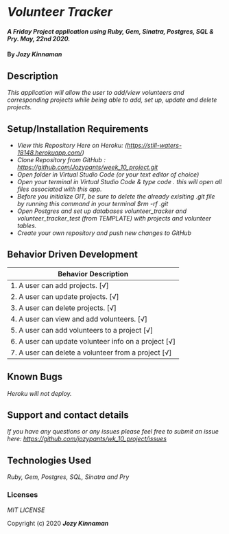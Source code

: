 # _Volunteer Tracker_

#### _A Friday Project application using Ruby, Gem, Sinatra, Postgres, SQL & Pry. May, 22nd 2020._

#### By _**Jozy Kinnaman**_

## Description

_This application will allow the user to add/view volunteers and corresponding projects while being able to add, set up, update and delete projects._ 

## Setup/Installation Requirements

* _View this Repository Here on Heroku: (https://still-waters-18148.herokuapp.com/)_
* _Clone Repository from GitHub : https://github.com/Jozypants/week_10_project.git_
* _Open folder in Virtual Studio Code (or your text editor of choice)_
* _Open your terminal in Virtual Studio Code & type code . this will open all files associated with this app._ 
* _Before you initialize GIT, be sure to delete the already exisiting .git file by running this command in your terminal $rm -rf .git_
* _Open Postgres and set up databases volunteer_tracker and volunteer_tracker_test (from TEMPLATE) with projects and volunteer tables._
* _Create your own repository and push new changes to GitHub_

## Behavior Driven Development 


|   Behavior Description        |
|-------------------------------|
| 1. A user can add projects. [√]|
| 2. A user can update projects.  [√]|
| 3. A user can delete projects. [√]|
| 4. A user can view and add volunteers. [√]|
| 5. A user can add volunteers to a project [√]|
| 6. A user can update volunteer info on a project [√]|
| 7. A user can delete a volunteer from a project [√]|


## Known Bugs

_Heroku will not deploy._

## Support and contact details

_If you have any questions or any issues please feel free to submit an issue here: https://github.com/jozypants/wk_10_project/issues_

## Technologies Used

_Ruby, Gem, Postgres, SQL, Sinatra and Pry_ 


### Licenses
*MIT LICENSE*

Copyright (c) 2020 **_Jozy Kinnaman_**